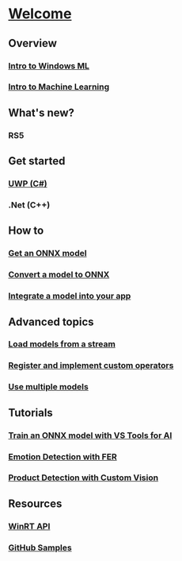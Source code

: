 # [Welcome](index.md)
## Overview
### [Intro to Windows ML](overview.md)
### [Intro to Machine Learning](ml-overview.md)
## What's new?
### RS5
## Get started
### [UWP (C#)](get-started.md)
### .Net (C++)
## How to
### [Get an ONNX model](get-onnx-model.md)
### [Convert a model to ONNX](conversion-samples.md)
### [Integrate a model into your app](integrate-model.md)
## Advanced topics
### [Load models from a stream](load-models-stream.md)
### [Register and implement custom operators](custom-operators.md)
### [Use multiple models](multiple-models.md)
## Tutorials
### [Train an ONNX model with VS Tools for AI](train-ai-model.md)
### [Emotion Detection with FER](https://docs.microsoft.com/labs/insiderdevtour2018/machinelearning/index?ocid=idt_labs_cta_web2lab_machinelearning&tutorial-step=2)
### [Product Detection with Custom Vision](https://docs.microsoft.com/labs/insiderdevtour2018/machinelearning/index?ocid=idt_labs_cta_web2lab_machinelearning&tutorial-step=4)
## Resources
### [WinRT API](https://docs.microsoft.com/uwp/api/windows.ai.machinelearning.preview)
### [GitHub Samples](https://github.com/Microsoft/Windows-Machine-Learning)